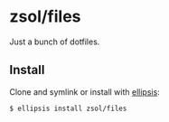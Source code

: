 # zsol/files
Just a bunch of dotfiles.

## Install
Clone and symlink or install with [ellipsis][ellipsis]:

```
$ ellipsis install zsol/files
```

[ellipsis]: http://ellipsis.sh
